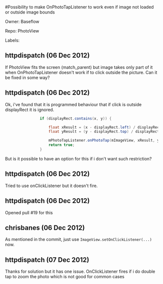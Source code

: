 #Possibility to make OnPhotoTapListener to work even if image not loaded or outside image bounds

Owner: Baseflow

Repo: PhotoView

Labels: 

## httpdispatch (06 Dec 2012)

If PhotoView fits the screen (match_parent) but image takes only part of it when OnPhotoTapListener doesn't work if to click outside the picture. Can it be fixed in some way?


## httpdispatch (06 Dec 2012)

Ok, i've found that it is programmed behaviour that if click is outside displayRect it is ignored.

``` java
                if (displayRect.contains(x, y)) {

                    float xResult = (x - displayRect.left) / displayRect.width();
                    float yResult = (y - displayRect.top) / displayRect.height();

                    mPhotoTapListener.onPhotoTap(mImageView, xResult, yResult);
                    return true;
                }
```

But is it possible to have an option for this if i don't want such restriction?


## httpdispatch (06 Dec 2012)

Tried to use onClickListener but it doesn't fire.


## httpdispatch (06 Dec 2012)

Opened pull #19 for this


## chrisbanes (06 Dec 2012)

As mentioned in the commit, just use `ImageView.setOnClickListener(...)` now.


## httpdispatch (07 Dec 2012)

Thanks for solution but it has one issue. OnClickListener fires if i do double tap to zoom the photo which is not good for common cases


